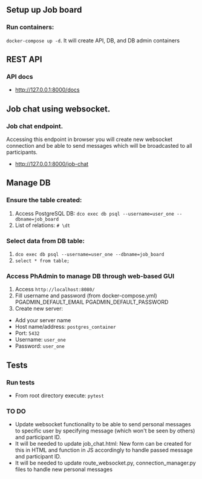 ## Setup up Job board

### Run containers:

`docker-compose up -d`. It will create API, DB, and DB admin containers

## REST API

### API docs

- http://127.0.0.1:8000/docs

## Job chat using websocket. 

### Job chat endpoint. 
Accessing this endpoint in browser you will create new websocket connection and be able to send messages 
which will be broadcasted to all participants.

- http://127.0.0.1:8000/job-chat

## Manage DB

### Ensure the table created:

1. Access PostgreSQL DB: `dco exec db psql --username=user_one --dbname=job_board`
2. List of relations: `# \dt`

### Select data from DB table:

1. `dco exec db psql --username=user_one --dbname=job_board`
2. `select * from table;`

### Access PhAdmin to manage DB through web-based GUI
1. Access `http://localhost:8080/`
2. Fill username and password (from docker-compose.yml)
      PGADMIN_DEFAULT_EMAIL
      PGADMIN_DEFAULT_PASSWORD
3. Create new server:
- Add your server name
- Host name/address: `postgres_container`
- Port: `5432`
- Username: `user_one`
- Password: `user_one`

## Tests

### Run tests

- From root directory execute: `pytest`

### TO DO
- Update websocket functionality to be able to send personal messages to specific user by 
specifying message (which won't be seen by others) and participant ID.
- It will be needed to update job_chat.html:
New form can be created for this in HTML and function in JS accordingly to handle passed message and participant ID.
- It will be needed to update route_websocket.py, connection_manager.py files to handle new personal messages
